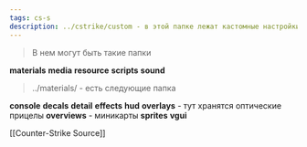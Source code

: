 ```yaml
---
tags: cs-s
description: ../cstrike/custom - в этой папке лежат кастомные настройки для игры Counter-Strike Source 90+
---
```


> В нем могут быть такие папки

**materials**
**media**
**resource**
**scripts**
**sound**


> ../materials/ - есть следующие папка

**console**
**decals**
**detail**
**effects**
**hud**
**overlays** - тут хранятся оптические прицелы
**overviews** - миникарты
**sprites**
**vgui**

[[Counter-Strike Source]]

